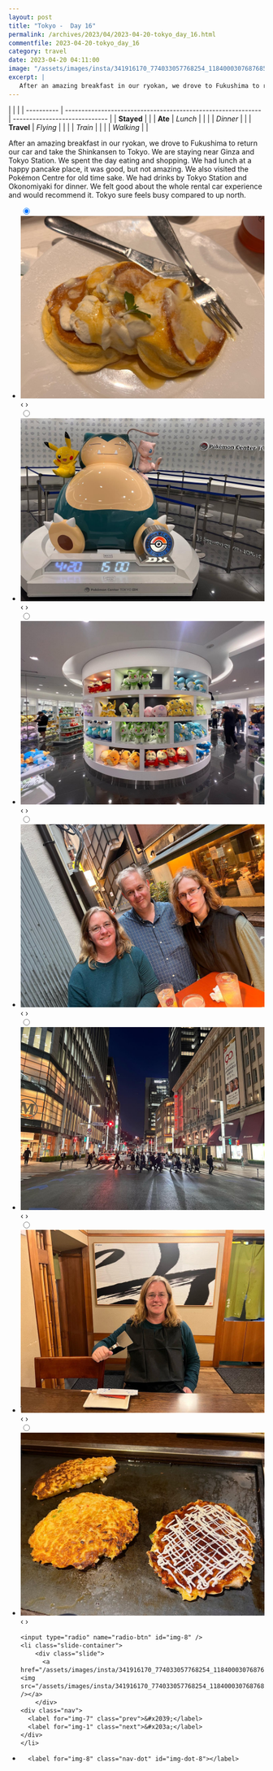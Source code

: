 ```yaml
---
layout: post
title: "Tokyo -  Day 16"
permalink: /archives/2023/04/2023-04-20-tokyo_day_16.html
commentfile: 2023-04-20-tokyo_day_16
category: travel
date: 2023-04-20 04:11:00
image: "/assets/images/insta/341916170_774033057768254_1184000307687685619_n_17950021100465263.jpg"
excerpt: |
   After an amazing breakfast in our ryokan, we drove to Fukushima to return our car and take the Shinkansen to Tokyo. We are staying near Ginza and Tokyo Station. We spent the day eating and shopping. We had lunch at a happy pancake place, it was good, but not amazing. We also visited the Pokémon Centre for old time sake. We had drinks by Tokyo Station and Okonomiyaki for dinner. We felt good about the whole rental car experience and would recommend it. Tokyo sure feels busy compared to up north.
---
```


|            |                                                              |
| ---------- | ------------------------------------------------------------ | ----------------------------- |
| **Stayed** |  |
| **Ate**    | _Lunch_                                                      |          |
|            | _Dinner_                                                     |          |
| **Travel** | _Flying_                                                     |          |
|            | _Train_                                                      |          |
|            | _Walking_                                                    |          |


 After an amazing breakfast in our ryokan, we drove to Fukushima to return our car and take the Shinkansen to Tokyo. We are staying near Ginza and Tokyo Station. We spent the day eating and shopping. We had lunch at a happy pancake place, it was good, but not amazing. We also visited the Pokémon Centre for old time sake. We had drinks by Tokyo Station and Okonomiyaki for dinner. We felt good about the whole rental car experience and would recommend it. Tokyo sure feels busy compared to up north.


<ul class="slides">
    <input type="radio" name="radio-btn" id="img-1" checked="checked" />
    <li class="slide-container">
        <div class="slide">
          <a href="/assets/images/insta/341928649_737176837889649_2013741561437007362_n_17986312346008306.jpg"><img src="/assets/images/insta/341928649_737176837889649_2013741561437007362_n_17986312346008306.jpg" /></a>
        </div>
    <div class="nav">
      <label for="img-8" class="prev">&#x2039;</label>
      <label for="img-2" class="next">&#x203a;</label>
    </div>
    </li>
        <input type="radio" name="radio-btn" id="img-2"  />
    <li class="slide-container">
        <div class="slide">
          <a href="/assets/images/insta/342225578_559215002743184_3013160886315733060_n_17999920648740077.jpg"><img src="/assets/images/insta/342225578_559215002743184_3013160886315733060_n_17999920648740077.jpg" /></a>
        </div>
    <div class="nav">
      <label for="img-1" class="prev">&#x2039;</label>
      <label for="img-3" class="next">&#x203a;</label>
    </div>
    </li>
        <input type="radio" name="radio-btn" id="img-3"  />
    <li class="slide-container">
        <div class="slide">
          <a href="/assets/images/insta/342375780_606883058150786_6581042859433166134_n_17962437182395706.jpg"><img src="/assets/images/insta/342375780_606883058150786_6581042859433166134_n_17962437182395706.jpg" /></a>
        </div>
    <div class="nav">
      <label for="img-2" class="prev">&#x2039;</label>
      <label for="img-4" class="next">&#x203a;</label>
    </div>
    </li>
        <input type="radio" name="radio-btn" id="img-4"  />
    <li class="slide-container">
        <div class="slide">
          <a href="/assets/images/insta/341908574_783841380019446_8314913066536607489_n_17972227028205452.jpg"><img src="/assets/images/insta/341908574_783841380019446_8314913066536607489_n_17972227028205452.jpg" /></a>
        </div>
    <div class="nav">
      <label for="img-3" class="prev">&#x2039;</label>
      <label for="img-5" class="next">&#x203a;</label>
    </div>
    </li>
        <input type="radio" name="radio-btn" id="img-5"  />
    <li class="slide-container">
        <div class="slide">
          <a href="/assets/images/insta/341876254_625046195719547_2312301093459489074_n_17968097654158350.jpg"><img src="/assets/images/insta/341876254_625046195719547_2312301093459489074_n_17968097654158350.jpg" /></a>
        </div>
    <div class="nav">
      <label for="img-4" class="prev">&#x2039;</label>
      <label for="img-6" class="next">&#x203a;</label>
    </div>
    </li>
        <input type="radio" name="radio-btn" id="img-6"  />
    <li class="slide-container">
        <div class="slide">
          <a href="/assets/images/insta/342370144_553179566937709_292673927323023285_n_17949705944606809.jpg"><img src="/assets/images/insta/342370144_553179566937709_292673927323023285_n_17949705944606809.jpg" /></a>
        </div>
    <div class="nav">
      <label for="img-5" class="prev">&#x2039;</label>
      <label for="img-7" class="next">&#x203a;</label>
    </div>
    </li>
        <input type="radio" name="radio-btn" id="img-7"  />
    <li class="slide-container">
        <div class="slide">
          <a href="/assets/images/insta/341884390_247995061080350_3989711060806185248_n_17960729894301199.jpg"><img src="/assets/images/insta/341884390_247995061080350_3989711060806185248_n_17960729894301199.jpg" /></a>
        </div>
    <div class="nav">
      <label for="img-6" class="prev">&#x2039;</label>
      <label for="img-8" class="next">&#x203a;</label>
    </div>
    </li>
    
    <input type="radio" name="radio-btn" id="img-8" />
    <li class="slide-container">
        <div class="slide">
          <a href="/assets/images/insta/341916170_774033057768254_1184000307687685619_n_17950021100465263.jpg"><img src="/assets/images/insta/341916170_774033057768254_1184000307687685619_n_17950021100465263.jpg" /></a>
        </div>
    <div class="nav">
      <label for="img-7" class="prev">&#x2039;</label>
      <label for="img-1" class="next">&#x203a;</label>
    </div>
    </li>
			
<li class="nav-dots">
      <label for="img-1" class="nav-dot" id="img-dot-1"></label>
      <label for="img-2" class="nav-dot" id="img-dot-2"></label>
      <label for="img-3" class="nav-dot" id="img-dot-3"></label>
      <label for="img-4" class="nav-dot" id="img-dot-4"></label>
      <label for="img-5" class="nav-dot" id="img-dot-5"></label>
      <label for="img-6" class="nav-dot" id="img-dot-6"></label>
      <label for="img-7" class="nav-dot" id="img-dot-7"></label>

      <label for="img-8" class="nav-dot" id="img-dot-8"></label>

</li>
</ul>        
             

		